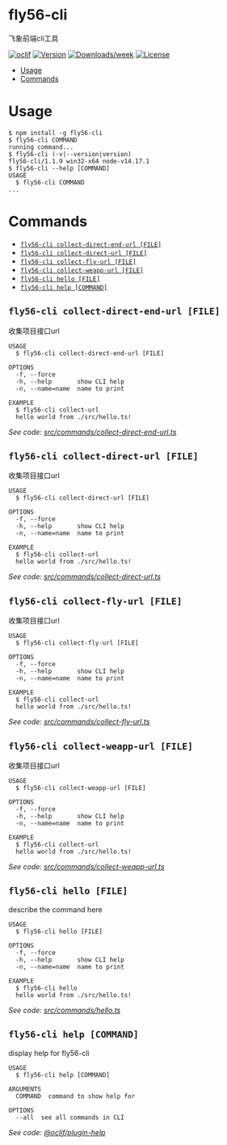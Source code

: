 fly56-cli
==========

飞象前端cli工具

[![oclif](https://img.shields.io/badge/cli-oclif-brightgreen.svg)](https://oclif.io)
[![Version](https://img.shields.io/npm/v/fly56-cli.svg)](https://npmjs.org/package/fly56-cli)
[![Downloads/week](https://img.shields.io/npm/dw/fly56-cli.svg)](https://npmjs.org/package/fly56-cli)
[![License](https://img.shields.io/npm/l/fly56-cli.svg)](https://github.com/ZHocean123/fly56-cli/blob/master/package.json)

<!-- toc -->
* [Usage](#usage)
* [Commands](#commands)
<!-- tocstop -->
# Usage
<!-- usage -->
```sh-session
$ npm install -g fly56-cli
$ fly56-cli COMMAND
running command...
$ fly56-cli (-v|--version|version)
fly56-cli/1.1.9 win32-x64 node-v14.17.1
$ fly56-cli --help [COMMAND]
USAGE
  $ fly56-cli COMMAND
...
```
<!-- usagestop -->
# Commands
<!-- commands -->
* [`fly56-cli collect-direct-end-url [FILE]`](#fly56-cli-collect-direct-end-url-file)
* [`fly56-cli collect-direct-url [FILE]`](#fly56-cli-collect-direct-url-file)
* [`fly56-cli collect-fly-url [FILE]`](#fly56-cli-collect-fly-url-file)
* [`fly56-cli collect-weapp-url [FILE]`](#fly56-cli-collect-weapp-url-file)
* [`fly56-cli hello [FILE]`](#fly56-cli-hello-file)
* [`fly56-cli help [COMMAND]`](#fly56-cli-help-command)

## `fly56-cli collect-direct-end-url [FILE]`

收集项目接口url

```
USAGE
  $ fly56-cli collect-direct-end-url [FILE]

OPTIONS
  -f, --force
  -h, --help       show CLI help
  -n, --name=name  name to print

EXAMPLE
  $ fly56-cli collect-url
  hello world from ./src/hello.ts!
```

_See code: [src/commands/collect-direct-end-url.ts](https://github.com/ZHocean123/fly56-cli/blob/v1.1.9/src/commands/collect-direct-end-url.ts)_

## `fly56-cli collect-direct-url [FILE]`

收集项目接口url

```
USAGE
  $ fly56-cli collect-direct-url [FILE]

OPTIONS
  -f, --force
  -h, --help       show CLI help
  -n, --name=name  name to print

EXAMPLE
  $ fly56-cli collect-url
  hello world from ./src/hello.ts!
```

_See code: [src/commands/collect-direct-url.ts](https://github.com/ZHocean123/fly56-cli/blob/v1.1.9/src/commands/collect-direct-url.ts)_

## `fly56-cli collect-fly-url [FILE]`

收集项目接口url

```
USAGE
  $ fly56-cli collect-fly-url [FILE]

OPTIONS
  -f, --force
  -h, --help       show CLI help
  -n, --name=name  name to print

EXAMPLE
  $ fly56-cli collect-url
  hello world from ./src/hello.ts!
```

_See code: [src/commands/collect-fly-url.ts](https://github.com/ZHocean123/fly56-cli/blob/v1.1.9/src/commands/collect-fly-url.ts)_

## `fly56-cli collect-weapp-url [FILE]`

收集项目接口url

```
USAGE
  $ fly56-cli collect-weapp-url [FILE]

OPTIONS
  -f, --force
  -h, --help       show CLI help
  -n, --name=name  name to print

EXAMPLE
  $ fly56-cli collect-url
  hello world from ./src/hello.ts!
```

_See code: [src/commands/collect-weapp-url.ts](https://github.com/ZHocean123/fly56-cli/blob/v1.1.9/src/commands/collect-weapp-url.ts)_

## `fly56-cli hello [FILE]`

describe the command here

```
USAGE
  $ fly56-cli hello [FILE]

OPTIONS
  -f, --force
  -h, --help       show CLI help
  -n, --name=name  name to print

EXAMPLE
  $ fly56-cli hello
  hello world from ./src/hello.ts!
```

_See code: [src/commands/hello.ts](https://github.com/ZHocean123/fly56-cli/blob/v1.1.9/src/commands/hello.ts)_

## `fly56-cli help [COMMAND]`

display help for fly56-cli

```
USAGE
  $ fly56-cli help [COMMAND]

ARGUMENTS
  COMMAND  command to show help for

OPTIONS
  --all  see all commands in CLI
```

_See code: [@oclif/plugin-help](https://github.com/oclif/plugin-help/blob/v3.2.2/src/commands/help.ts)_
<!-- commandsstop -->
